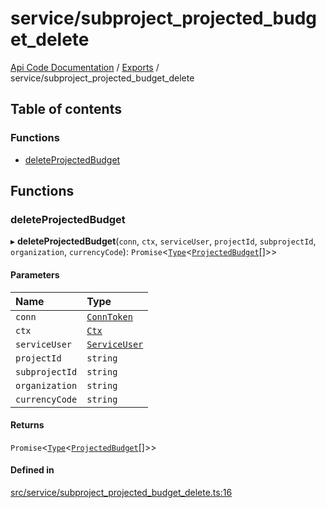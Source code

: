 # service/subproject\_projected\_budget\_delete
 
[Api Code Documentation](../README.md) / [Exports](../modules.md) / service/subproject\_projected\_budget\_delete

## Table of contents

### Functions

- [deleteProjectedBudget](service_subproject_projected_budget_delete.md#deleteprojectedbudget)

## Functions

### deleteProjectedBudget

▸ **deleteProjectedBudget**(`conn`, `ctx`, `serviceUser`, `projectId`, `subprojectId`, `organization`, `currencyCode`): `Promise`<[`Type`](result.md#type)<[`ProjectedBudget`](../interfaces/service_domain_workflow_projected_budget.ProjectedBudget.md)[]\>\>

#### Parameters

| Name | Type |
| :------ | :------ |
| `conn` | [`ConnToken`](service_conn.md#conntoken) |
| `ctx` | [`Ctx`](../interfaces/lib_ctx.Ctx.md) |
| `serviceUser` | [`ServiceUser`](../interfaces/service_domain_organization_service_user.ServiceUser.md) |
| `projectId` | `string` |
| `subprojectId` | `string` |
| `organization` | `string` |
| `currencyCode` | `string` |

#### Returns

`Promise`<[`Type`](result.md#type)<[`ProjectedBudget`](../interfaces/service_domain_workflow_projected_budget.ProjectedBudget.md)[]\>\>

#### Defined in

[src/service/subproject_projected_budget_delete.ts:16](https://github.com/openkfw/TruBudget/blob/95e6f8a/api/src/service/subproject_projected_budget_delete.ts#L16)
